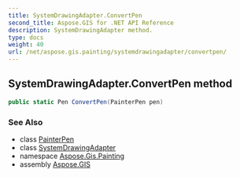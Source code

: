 ```yaml
---
title: SystemDrawingAdapter.ConvertPen
second_title: Aspose.GIS for .NET API Reference
description: SystemDrawingAdapter method. 
type: docs
weight: 40
url: /net/aspose.gis.painting/systemdrawingadapter/convertpen/
---
```

## SystemDrawingAdapter.ConvertPen method

```csharp
public static Pen ConvertPen(PainterPen pen)
```

### See Also

* class [PainterPen](../../painterpen/)
* class [SystemDrawingAdapter](../)
* namespace [Aspose.Gis.Painting](../../systemdrawingadapter/)
* assembly [Aspose.GIS](../../../)


